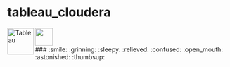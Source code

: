 # tableau_cloudera

<img src="https://www.cloudera.com/content/dam/www/marketing/media-kit/logo-assets/cloudera_logo_darkorange.png" height="40" >
<img align="left" src="https://www.tableau.com/sites/default/files/pages/tableau_cmyk_2015.png"  height="60" alt="Tableau">
<br>
### :smile: :grinning: :sleepy: :relieved: :confused: :open_mouth: :astonished: :thumbsup:
